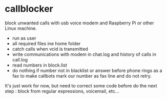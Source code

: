 # callblocker
block unwanted calls with usb voice modem and Raspberry Pi or other Linux machine.

- run as user
- all required files ine home folder
- catch calls when vcid is transmitted
- write communications with modem in chat.log and history of calls in call.log
- read numbers in block.list
- do nothing if number not in blacklist or answer before phone rings as a fax to make callbots mark our number as fax line and do not retry.


It's just work for now, but need to correct some code before do the next step : block from regular expressions, voicemail, etc...
